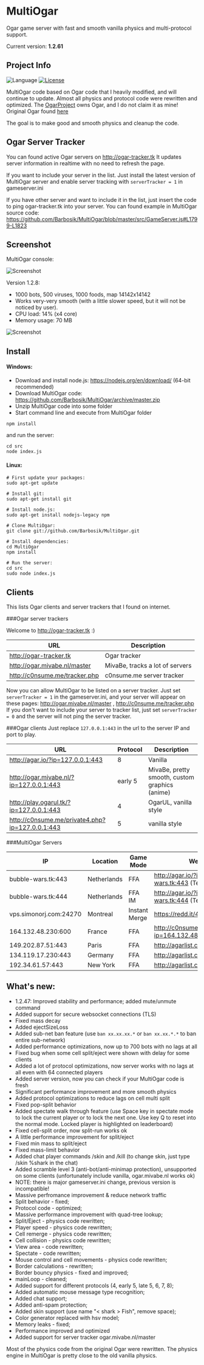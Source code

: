 ﻿# MultiOgar
Ogar game server with fast and smooth vanilla physics and multi-protocol support.

Current version: **1.2.61**

## Project Info
![Language](https://img.shields.io/badge/language-node.js-yellow.svg)
[![License](https://img.shields.io/badge/license-APACHE2-blue.svg)](https://github.com/Barbosik/OgarMulti/blob/master/LICENSE.md)

MultiOgar code based on Ogar code that I heavily modified, and will continue to update. 
Almost all physics and protocol code were rewritten and optimized.
The [OgarProject](https://ogarproject.com) owns Ogar, and I do not claim it as mine! 
Original Ogar found [here](https://github.com/OgarProject/Ogar)


The goal is to make good and smooth physics and cleanup the code.

## Ogar Server Tracker

You can found active Ogar servers on http://ogar-tracker.tk 
It updates server information in realtime with no need to refresh the page.

If you want to include your server in the list. Just install the latest version of MultiOgar server and enable server tracking with `serverTracker = 1` in gameserver.ini

If you have other server and want to include it in the list, just insert the code to ping ogar-tracker.tk into your server.
You can found example in MultiOgar source code: https://github.com/Barbosik/MultiOgar/blob/master/src/GameServer.js#L1799-L1823


## Screenshot

MultiOgar console:

![Screenshot](https://i.imgur.com/GiJURq0.png)

Version 1.2.8: 
* 1000 bots, 500 viruses, 1000 foods, map 14142x14142
* Works very-very smooth (with a little slower speed, but it will not be noticed by user).
* CPU load: 14% (x4 core)
* Memory usage: 70 MB

![Screenshot](http://i.imgur.com/XsXjT0o.png)


## Install

#### Windows:
* Download and install node.js: https://nodejs.org/en/download/ (64-bit recommended)
* Download MultiOgar code: https://github.com/Barbosik/MultiOgar/archive/master.zip
* Unzip MultiOgar code into some folder
* Start command line and execute from MultiOgar folder
```
npm install
```
and run the server:
```
cd src
node index.js
```

#### Linux:
```
# First update your packages:
sudo apt-get update

# Install git:
sudo apt-get install git

# Install node.js:
sudo apt-get install nodejs-legacy npm

# Clone MultiOgar:
git clone git://github.com/Barbosik/MultiOgar.git

# Install dependencies:
cd MultiOgar
npm install

# Run the server:
cd src
sudo node index.js
```


## Clients

This lists Ogar clients and server trackers that I found on internet.

###Ogar server trackers

Welcome to http://ogar-tracker.tk :)

URL | Description
--- | ---
http://ogar-tracker.tk | Ogar tracker
http://ogar.mivabe.nl/master | MivaBe, tracks a lot of servers
http://c0nsume.me/tracker.php | c0nsume.me server tracker

Now you can allow MultiOgar to be listed on a server tracker.
Just set `serverTracker = 1` in the gameserver.ini, and your server will appear
on these pages: http://ogar.mivabe.nl/master , http://c0nsume.me/tracker.php
If you don't want to include your server to tracker list, 
just set `serverTracker = 0` and the server will not ping the server tracker.


###Ogar clients
Just replace `127.0.0.1:443` in the url to the server IP and port to play.

URL | Protocol | Description
--- | --- | ---
http://agar.io/?ip=127.0.0.1:443 | 8 | Vanilla
http://ogar.mivabe.nl/?ip=127.0.0.1:443 | early 5 | MivaBe, pretty smooth, custom graphics (anime)
http://play.ogarul.tk/?ip=127.0.0.1:443 | 4 | OgarUL, vanilla style
http://c0nsume.me/private4.php?ip=127.0.0.1:443 | 5 | vanilla style

###MultiOgar Servers

IP | Location | Game Mode | Web Site
--- | --- | --- | ---
bubble-wars.tk:443 | Netherlands | FFA | http://agar.io/?ip=bubble-wars.tk:443 (Test server)
bubble-wars.tk:444 | Netherlands | FFA IM | http://agar.io/?ip=bubble-wars.tk:444 (Test server)
vps.simonorj.com:24270 | Montreal | Instant Merge | https://redd.it/4mufge
164.132.48.230:600 | France | FFA | http://c0nsume.me/private4.php?ip=164.132.48.230:600
149.202.87.51:443 | Paris |	FFA	| http://agarlist.com/
134.119.17.230:443 | Germany | FFA | http://agarlist.com/
192.34.61.57:443 | New York | FFA | http://agarlist.com/


## What's new:
* 1.2.47: Improved stability and performance; added mute/unmute command
* Added support for secure websocket connections (TLS)
* Fixed mass decay
* Added ejectSizeLoss
* Added sub-net ban feature (use `ban xx.xx.xx.*` or `ban xx.xx.*.*` to ban entire sub-network)
* Added performance optimizations, now up to 700 bots with no lags at all
* Fixed bug when some cell split/eject were shown with delay for some clients
* Added a lot of protocol optimizations, now server works with no lags at all even with 64 connected players
* Added server version, now you can check if your MultiOgar code is fresh
* Significant performance improvement and more smooth physics
* Added protocol optimizations to reduce lags on cell multi split
* Fixed pop-split behavior
* Added spectate walk through feature (use Space key in spectate mode to lock the current player or to lock the next one. Use key Q to reset into the normal mode. Locked player is highlighted on leaderboard)
* Fixed cell-split order, now split-run works ok
* A little performance improvement for split/eject
* Fixed min mass to split/eject
* Fixed mass-limit behavior
* Added chat player commands /skin and /kill (to change skin, just type /skin %shark in the chat)
* Added scramble level 3 (anti-bot/anti-minimap protection), unsupported on some clients (unfortunately include vanilla, ogar.mivabe.nl works ok)
* NOTE: there is major gameserver.ini change, previous version is incompatible!
* Massive perfromance improvement & reduce network traffic
* Split behavior - fixed;
* Protocol code - optimized;
* Massive performance improvement with quad-tree lookup;
* Split/Eject - physics code rewritten;
* Player speed - physics code rewritten;
* Cell remerge - physics code rewritten;
* Cell collision - physics code rewritten;
* View area - code rewritten;
* Spectate - code rewritten;
* Mouse control and cell movements - physics code rewritten;
* Border calculations - rewritten;
* Border bouncy physics - fixed and improved;
* mainLoop - cleaned;
* Added support for different protocols (4, early 5, late 5, 6, 7, 8);
* Added automatic mouse message type recognition;
* Added chat support;
* Added anti-spam protection;
* Added skin support (use name "< shark > Fish", remove space);
* Color generator replaced with hsv model;
* Memory leaks - fixed;
* Performance improved and optimized
* Added support for server tracker ogar.mivabe.nl/master

Most of the physics code from the original Ogar were rewritten.
The physics engine in MultiOgar is pretty close to the old vanilla physics.
